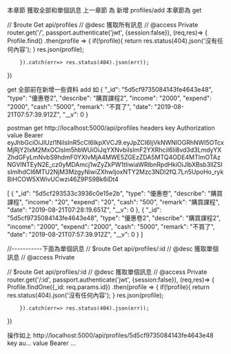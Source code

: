本章節 獲取全部和單個訊息
上一章節 為 新增 profiles/add
本章節為 get

// $route Get api/profiles
// @desc 獲取所有訊息
// @access Private
router.get('/', passport.authenticate('jwt', {session:false}), (req,res)=> {
    Profile.find()
        .then(profile => {
            if(!profile){
                return res.status(404).json('沒有任何內容');
            }
            res.json(profile);
            
        }).catch(err=> res.status(404).json(err));
})


get 全部前在新增一些資料  add 
如
{
    "_id": "5d5cf9735084143fe4643e48",
    "type": "優惠卷2",
    "describe": "購買課程2",
    "income": "2000",
    "expend": "2000",
    "cash": "5000",
    "remark": "不買了",
    "date": "2019-08-21T07:57:39.912Z",
    "__v": 0
}

postman get http://localhost:5000/api/profiles
headers
key Authorization
value Bearer eyJhbGciOiJIUzI1NiIsInR5cCI6IkpXVCJ9.eyJpZCI6IjVkNWNlOGRhNWI5OTcxMjRjY2IxM2MxOCIsIm5hbWUiOiJqYXNvbiIsImF2YXRhciI6Ii8vd3d3LmdyYXZhdGFyLmNvbS9hdmF0YXIvMjA4MWE5ZGEzZDA5MTQ4ODE4MTlmOTAzNGVlNTEyN2E_cz0yMDAmcj1wZyZkPW1tIiwiaWRlbnRpdHkiOiJlbXBsb3llZSIsImlhdCI6MTU2NjM3MzgyNiwiZXhwIjoxNTY2Mzc3NDI2fQ.7Ln5UpoHo_rykBiHCOW5XWivUCwzi46Z9PS9Bk6iDt4

[
    {
        "_id": "5d5cf293533c3936c0e15e2b",
        "type": "優惠卷",
        "describe": "購買課程",
        "income": "20",
        "expend": "20",
        "cash": "500",
        "remark": "購買課程",
        "date": "2019-08-21T07:28:19.651Z",
        "__v": 0
    },
    {
        "_id": "5d5cf9735084143fe4643e48",
        "type": "優惠卷2",
        "describe": "購買課程2",
        "income": "2000",
        "expend": "2000",
        "cash": "5000",
        "remark": "不買了",
        "date": "2019-08-21T07:57:39.912Z",
        "__v": 0
    }
]

//-----------下面為單個訊息
// $route Get api/profiles/:id
// @desc 獲取單個訊息
// @access Private

// $route Get api/profiles/:id
// @desc 獲取單個訊息
// @access Private
router.get('/:id', passport.authenticate('jwt', {session:false}), (req,res)=> {
    Profile.findOne({_id: req.params.id})
        .then(profile => {
            if(!profile){
                return res.status(404).json('沒有任何內容');
            }
            res.json(profile);
            
        }).catch(err=> res.status(404).json(err));
})


操作如上 http://localhost:5000/api/profiles/5d5cf9735084143fe4643e48
key au...
value Bearer ...